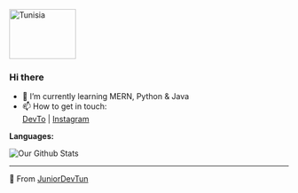 <!-- external icons -->
<link rel="stylesheet" href="https://cdn.jsdelivr.net/gh/devicons/devicon@master/devicon.min.css">
<style>
    i{ font-size: 1.5rem; }
</style>
<img
  src="https://flagcdn.com/120x90/tn.png"
  srcset="https://flagcdn.com/240x180/tn.png 2x"
  width="120"
  height="90"
  alt="Tunisia">


  ### Hi there
- 🌱 I’m currently learning MERN, Python & Java
- 📫 How to get in touch:  
[DevTo](https://dev.to/juniordevtun) | [Instagram](https://www.instagram.com/__juniordevtun/)


**Languages:**  

<i class="devicon-javascript-plain colored"></i> <i class="devicon-typescript-plain colored"></i> <i class="devicon-html5-plain colored"></i> <i class="devicon-css3-plain colored"></i> <i class="devicon-php-plain colored"></i> <i class="devicon-mysql-plain colored"></i> 

<i class="devicon-mongodb-plain colored"></i> <i class="devicon-nodejs-plain colored"></i> <i class="devicon-react-original colored"></i>

<i class="devicon-java-plain colored"></i> <i class="devicon-python-plain colored"></i> <i class="devicon-c-plain colored"></i> <i class="devicon-visualstudio-plain colored"></i> 


![Our Github Stats](https://github-readme-stats.vercel.app/api?username=JuniorDevTun&show_icons=true&hide=["issues"])


---
💛 From [JuniorDevTun](https://github.com/[JuniorDevTun])